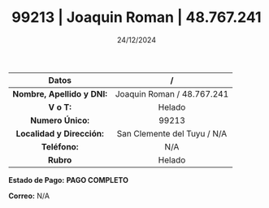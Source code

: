 ﻿---
title: 99213 | Joaquin Roman | 48.767.241
date: 24/12/2024
draft: false
tags: ['san-clemente', ' vendedor', ' helado']
---

|          **Datos**          |  /  |
|:---------------------------:|:---:|
| **Nombre, Apellido y DNI:** | Joaquin Roman / 48.767.241 |
|          **V o T:**         | Helado |
|      **Numero Único:**      | 99213 |
|  **Localidad y Dirección:** | San Clemente del Tuyu / N/A |
|        **Teléfono:**        | N/A |
|          **Rubro**          | Helado |

**Estado de Pago:** **PAGO COMPLETO**

**Correo:** N/A
